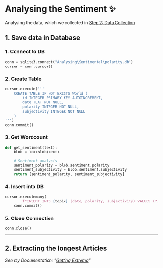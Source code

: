 # Analysing the Sentiment ✨

Analysing the data, which we collected in [Step 2: Data Collection](../data-collection/)

## 1. Save data in Database

### 1. **Connect** to DB

```python
conn = sqlite3.connect("Analysing\Sentimental\polarity.db")
cursor = conn.cursor()
```

### 2. **Create** Table

```python
cursor.execute('''
    CREATE TABLE IF NOT EXISTS World (
        id INTEGER PRIMARY KEY AUTOINCREMENT,
        date TEXT NOT NULL,
        polarity INTEGER NOT NULL,
        subjectivity INTEGER NOT NULL
    )
''')
conn.commit()
```

### 3. Get **Wordcount**

```python
def get_sentiment(text):
    blob = TextBlob(text)

    # Sentiment analysis
    sentiment_polarity = blob.sentiment.polarity
    sentiment_subjectivity = blob.sentiment.subjectivity
    return [sentiment_polarity, sentiment_subjectivity]
```

### 4. **Insert** into DB

```python
cursor.executemany(
        f"INSERT INTO {topic} (date, polarity, subjectivity) VALUES (?, ?, ?)", data)
    conn.commit()
```

### 5. Close Connection

```python
conn.close()
```

---

## 2. Extracting the longest Articles

###### See my Documentation: "[Getting Extrema](../Extrema_Documentation/)"

